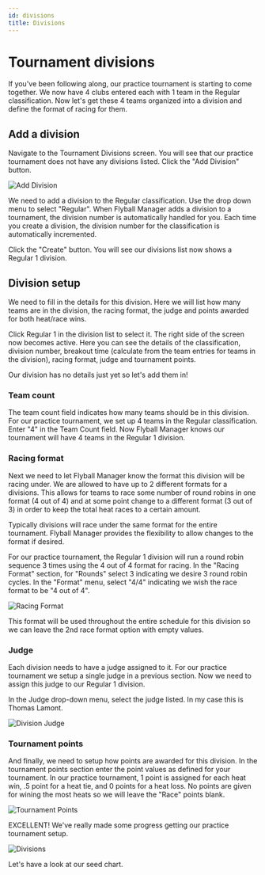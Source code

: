 ```yaml
---
id: divisions
title: Divisions
---
```


# Tournament divisions

If you've been following along, our practice tournament is starting to come together. We now have 4 clubs entered each with 1 team in the Regular classification. Now let's get these 4 teams organized into a division and define the format of racing for them.

## Add a division

Navigate to the Tournament Divisions screen. You will see that our practice tournament does not have any divisions listed. Click the "Add Division" button.

![Add Division](/img/divisions-add-division.png)

We need to add a division to the Regular classification. Use the drop down menu to select "Regular". When Flyball Manager adds a division to a tournament, the division number is automatically handled for you. Each time you create a division, the division number for the classification is automatically incremented.

Click the "Create" button. You will see our divisions list now shows a Regular 1 division.

## Division setup

We need to fill in the details for this division. Here we will list how many teams are in the division, the racing format, the judge and points awarded for both heat/race wins.

Click Regular 1 in the division list to select it. The right side of the screen now becomes active. Here you can see the details of the classification, division number, breakout time (calculate from the team entries for teams in the division), racing format, judge and tournament points.

Our division has no details just yet so let's add them in!

### Team count

The team count field indicates how many teams should be in this division. For our practice tournament, we set up 4 teams in the Regular classification. Enter "4" in the Team Count field. Now Flyball Manager knows our tournament will have 4 teams in the Regular 1 division.

### Racing format

Next we need to let Flyball Manager know the format this division will be racing under. We are allowed to have up to 2 different formats for a divisions. This allows for teams to race some number of round robins in one format (4 out of 4) and at some point change to a different format (3 out of 3) in order to keep the total heat races to a certain amount.

Typically divisions will race under the same format for the entire tournament. Flyball Manager provides the flexibility to allow changes to the format if desired.

For our practice tournament, the Regular 1 division will run a round robin sequence 3 times using the 4 out of 4 format for racing. In the "Racing Format" section, for "Rounds" select 3 indicating we desire 3 round robin cycles. In the "Format" menu, select "4/4" indicating we wish the race format to be "4 out of 4".

![Racing Format](/img/divisions-racing-format.png)

This format will be used throughout the entire schedule for this division so we can leave the 2nd race format option with empty values.

### Judge

Each division needs to have a judge assigned to it. For our practice tournament we setup a single judge in a previous section. Now we need to assign this judge to our Regular 1 division.

In the Judge drop-down menu, select the judge listed. In my case this is Thomas Lamont.

![Division Judge](/img/divisions-judge.png)

### Tournament points

And finally, we need to setup how points are awarded for this division. In the tournament points section enter the point values as defined for your tournament. In our practice tournament, 1 point is assigned for each heat win, .5 point for a heat tie, and 0 points for a heat loss. No points are given for wining the most heats so we will leave the "Race" points blank.

![Tournament Points](/img/divisions-tournament-points.png)

EXCELLENT! We've really made some progress getting our practice tournament setup. 

![Divisions](/img/divisions-screen.png)

Let's have a look at our seed chart.
